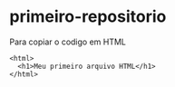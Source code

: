 # primeiro-repositorio

Para copiar o codigo em HTML
```
<html>
  <h1>Meu primeiro arquivo HTML</h1>
</html>
```
